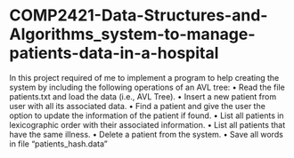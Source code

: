 # COMP2421-Data-Structures-and-Algorithms_system-to-manage-patients-data-in-a-hospital
In this project required of me to implement a program to help creating the system by including the following operations of an AVL tree:
• Read the file patients.txt and load the data (i.e., AVL Tree).
• Insert a new patient from user with all its associated data.
• Find a patient and give the user the option to update the information 
of the patient if found.
• List all patients in lexicographic order with their associated 
information.
• List all patients that have the same illness.
• Delete a patient from the system.
• Save all words in file “patients_hash.data”
